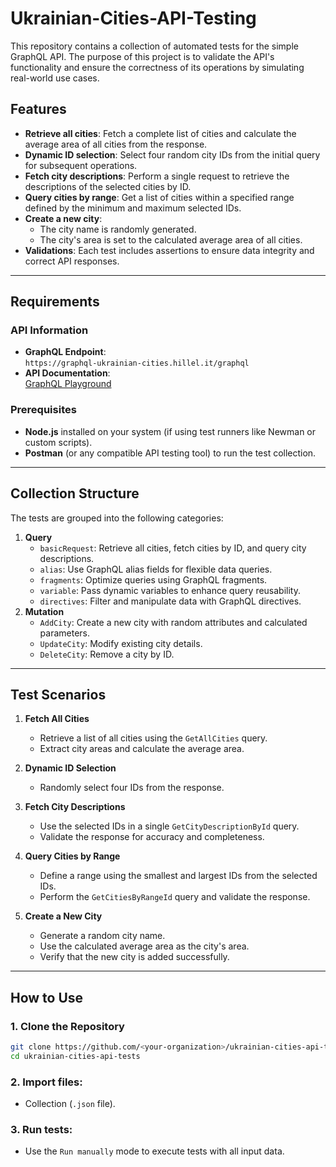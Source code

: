 # Ukrainian-Cities-API-Testing
This repository contains a collection of automated tests for the simple GraphQL API. The purpose of this project is to validate the API's functionality and ensure the correctness of its operations by simulating real-world use cases.

## Features

- **Retrieve all cities**: Fetch a complete list of cities and calculate the average area of all cities from the response.
- **Dynamic ID selection**: Select four random city IDs from the initial query for subsequent operations.
- **Fetch city descriptions**: Perform a single request to retrieve the descriptions of the selected cities by ID.
- **Query cities by range**: Get a list of cities within a specified range defined by the minimum and maximum selected IDs.
- **Create a new city**:
  - The city name is randomly generated.
  - The city's area is set to the calculated average area of all cities.
- **Validations**: Each test includes assertions to ensure data integrity and correct API responses.

---

## Requirements

### API Information
- **GraphQL Endpoint**:  
  `https://graphql-ukrainian-cities.hillel.it/graphql`
- **API Documentation**:  
  [GraphQL Playground](https://graphql-ukrainian-cities.hillel.it/graphiql)

### Prerequisites
- **Node.js** installed on your system (if using test runners like Newman or custom scripts).
- **Postman** (or any compatible API testing tool) to run the test collection.

---

## Collection Structure

The tests are grouped into the following categories:

1. **Query**
   - `basicRequest`: Retrieve all cities, fetch cities by ID, and query city descriptions.
   - `alias`: Use GraphQL alias fields for flexible data queries.
   - `fragments`: Optimize queries using GraphQL fragments.
   - `variable`: Pass dynamic variables to enhance query reusability.
   - `directives`: Filter and manipulate data with GraphQL directives.
2. **Mutation**
   - `AddCity`: Create a new city with random attributes and calculated parameters.
   - `UpdateCity`: Modify existing city details.
   - `DeleteCity`: Remove a city by ID.

---

## Test Scenarios

1. **Fetch All Cities**
   - Retrieve a list of all cities using the `GetAllCities` query.
   - Extract city areas and calculate the average area.

2. **Dynamic ID Selection**
   - Randomly select four IDs from the response.

3. **Fetch City Descriptions**
   - Use the selected IDs in a single `GetCityDescriptionById` query.
   - Validate the response for accuracy and completeness.

4. **Query Cities by Range**
   - Define a range using the smallest and largest IDs from the selected IDs.
   - Perform the `GetCitiesByRangeId` query and validate the response.

5. **Create a New City**
   - Generate a random city name.
   - Use the calculated average area as the city's area.
   - Verify that the new city is added successfully.

---

## How to Use

### 1. Clone the Repository
```bash
git clone https://github.com/<your-organization>/ukrainian-cities-api-tests.git
cd ukrainian-cities-api-tests
```

### 2. Import files:
   - Collection (`.json` file).

### 3. Run tests:
   - Use the `Run manually` mode to execute tests with all input data.
